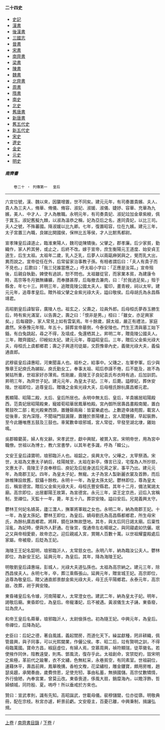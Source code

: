  



#### 二十四史

*   [史記](../a01/a01.md)
*   [漢書](../a02/a02.md)
*   [後漢書](../a03/a03.md)
*   [三國志](../a04/a04.md)
*   [晉書](../a05/a05.md)
*   [宋書](../a06/a06.md)
*   [南齊書](../a07/a07.md)
*   [梁書](../a08/a08.md)
*   [陳書](../a09/a09.md)
*   [魏書](../a10/a10.md)
*   [北齊書](../a11/a11.md)
*   [周書](../a12/a12.md)
*   [隋書](../a13/a13.md)
*   [南史](../a14/a14.md)
*   [北史](../a15/a15.md)
*   [舊唐書](../a16/a16.md)
*   [新唐書](../a17/a17.md)
*   [舊五代史](../a18/a18.md)
*   [新五代史](../a19/a19.md)
*   [宋史](../a20/a20.md)
*   [遼史](../a21/a21.md)
*   [金史](../a22/a22.md)
*   [元史](../a23/a23.md)
*   [明史](../a24/a24.md)


##### 南齊書
　　`卷二十 ‧ 列傳第一`　
	`皇后`

* * *

 六宮位號，漢、魏以來，因襲增置，世不同矣。建元元年，有司奏置貴嬪、夫人、貴人為三夫人，脩華、脩儀、脩容、淑妃、淑媛、淑儀、婕妤、容華、充華為九嬪，美人、中才人、才人為散職。永明元年，有司奏貴妃、淑妃竝加金章紫綬，佩于窴玉。淑妃舊擬九棘，以淑為溫恭之稱，妃為亞后之名，進同貴妃，以比三司。夫人之號，不殊蕃國。降淑媛以比九卿。七年，復置昭容，位在九嬪。建元三年，太子宮置三內職，良娣比開國侯，保林比五等侯，才人比駙馬都尉。

宣孝陳皇后諱道止，臨淮東陽人，魏司徒陳矯後。父肈之，郡孝廉。后少家貧，勤織作，家人矜其勞，或止之，后終不改。嫁于宣帝，庶生衡陽元王道度、始安貞王道生，后生太祖。太祖年二歲，乳人乏乳，后夢人以兩甌麻粥與之，覺而乳大出，異而說之。宣帝從任在外，后常留家治事教子孫。有相者謂后曰：「夫人有貴子而不見也。」后歎曰：「我三兒誰當應之。」呼太祖小字曰：「正應是汝耳。」宣帝殂後，后親自執勤，婢使有過誤，恕不問也。太祖雖從官，而家業本貧，為建康令時，高宗等冬月猶無縑纊，而奉膳甚厚，后每撤去兼肉，曰：「於我過足矣。」殂于縣舍，年七十三。昇明三年，追贈竟陵公國太夫人，蜜印，畫青綬，祠以太牢。建元元年，追尊孝皇后。贈外祖父肈之金紫光祿大夫，謚曰敬侯。后母胡氏為永昌縣靖君。

高昭劉皇后諱智容，廣陵人也。祖玄之，父壽之，竝員外郎。后母桓氏夢吞玉勝生后，時有紫光滿室，以告壽之，壽之曰：「恨非是男。」桓曰：「雖女，亦足興家矣。」后每寢卧，家人常見上如有雲氣焉。年十餘歲，歸太祖，嚴正有禮法，家庭肅然。宋泰豫元年殂，年五十。歸葬宣帝墓側，今泰安陵也。門生王清與墓工始下鍤，有白兔跳起，尋之不得，及墳成，兔還栖其上。昇明二年，贈竟陵公國夫人。三年，贈齊國妃，印綬如太妃。建元元年，尊謚昭皇后。三年，贈后父金紫光祿大夫，母桓氏上虞都鄉君；壽之子興道司徒屬，文蔚豫章內史，義徽光祿大夫，義倫通直郎。

武穆裴皇后諱惠昭，河東聞喜人也。祖朴之，給事中。父璣之，左軍參軍。后少與豫章王妃庾氏為娣姒，庾氏勤女工，奉事太祖、昭后恭謹不倦，后不能及，故不為舅姑所重，世祖家好亦薄焉。性剛嚴，竟陵王子良妃袁氏布衣時有過，后加訓罰。昇明三年，為齊世子妃。建元元年，為皇太子妃。三年，后薨。謚穆妃，葬休安陵。世祖即位，追尊皇后。贈璣之金紫光祿大夫，后母檀氏餘杭廣昌鄉元君。

舊顯陽、昭陽二殿，太后、皇后所居也。永明中無太后、皇后，羊貴嬪居昭陽殿西，范貴妃居昭陽殿東，寵姬荀昭華居鳳華柏殿。宮內御所居壽昌畫殿南閣，置白鷺鼓吹二部；乾光殿東西頭，置鍾磬兩廂：皆宴樂處也。上數遊幸諸苑囿，載宮人從後車，宮內深隱，不聞端門鼓漏聲，置鍾於景陽樓上，宮人聞鍾聲，早起裝飾，至今此鍾唯應五鼓及三鼓也。車駕數幸琅邪城，宮人常從，早發至湖北埭，雞始鳴。

吳郡韓藺英，婦人有文辭。宋孝武世，獻中興賦，被賞入宮。宋明帝世，用為宮中職僚。世祖以為博士，教六宮書學，以其年老多識，呼為「韓公」。

文安王皇后諱寶明，琅邪臨沂人也。祖韶之，吳興太守。父曄之，太宰祭酒。宋世，太祖為文惠太子納后，桂陽賊至，太祖在新亭，傳言已沒，宅復為人所抄掠，文惠太子、竟陵王子良奉穆后、庾妃及后挺身送后兄昺之家，事平乃出。建元元年，為南郡王妃。四年，為皇太子妃，無寵。太子為宮人製新麗衣裳及首飾，而后牀帷陳設故舊，釵鑷十餘枚。永明十一年，為皇太孫太妃。鬱林即位，尊為皇太后，稱宣德宮。贈后父金紫光祿大夫，母桓氏豐安縣君。其年十二月，備法駕謁太廟。高宗即位，出居鄱陽王故第，為宣德宮。永元三年，梁王定京邑，迎后入宮稱制，至禪位。天監十一年，薨，年五十八。葬崇安陵。謚曰安后。兄晃義興太守。

鬱林王何妃名婧英，廬江灊人，撫軍將軍戢之女也。永明二年，納為南郡王妃。十一年，為皇太孫妃。鬱林王即位，為皇后。嫡母劉氏為高昌縣都鄉君，所生母宋氏，為餘杭廣昌鄉君。將拜，鏡在牀無故墮地。其冬，與太后同日謁太廟。后稟性淫亂，為妃時，便與外人姧通。在後宮，復通帝左右楊珉之，與同寢處如伉儷。珉之又與帝相愛褻，故帝恣之。迎后親戚入宮，賞賜人百數十萬。以世祖耀靈殿處后家屬。帝被廢，后貶為王妃。

海陵王王妃名韶明，琅邪臨沂人，太常慈女也。永明八年，納為臨汝公夫人。鬱林即位，為新安王妃。延興元年，為皇后。其年，降為海陵王妃。

明敬劉皇后諱惠端，彭城人，光祿大夫道弘孫也。太祖為高宗納之。建元三年，除西昌侯夫人。永明七年，卒，葬江乘縣張山。延興元年，贈宣城王妃。高宗即位，追尊為敬皇后。贈父通直郎景猷金紫光祿大夫，母王氏平陽鄉君。永泰元年，高宗崩，改葬，祔于興安陵。

東昏褚皇后名令璩，河南陽翟人，太常澄女也。建武二年，納為皇太子妃。明年，謁敬后廟。東昏即位，為皇后。帝寵潘妃，后不被遇。黃淑儀生太子誦，東昏廢，竝為庶人。

和帝王皇后名蕣華，琅邪臨沂人，太尉儉孫也。初為隨王妃。中興元年，為皇后。帝禪位，后降為妃。

史臣曰：后妃之德，著自風謠，義起閨房，而道化天下。繰盆獻種，罔非耕織，佩管晨興，與子同事，可以光熙閫業，作儷公侯。孝、昭二后，竝有賢明之訓，不得母臨萬國。寶命方昌，椒庭虛位，有婦人焉，空慕周興，禎符顯瑞，徒萃徽名。若使掖作同休，陰教遠燮，則馬、鄧風流，復存乎此。太祖創命，宮禁貶約，毀宋明之紫極，革前代之踰奢，衣不文繡，色無紅采，永巷貧空，有同素室。世祖嗣位，運藉休平，壽昌前興，鳳華晚搆，香柏文檉，花梁繡柱，雕金鏤寶，頗用房帷，趙瑟吳趨，承閑奏曲，歲費傍恩，足使充牣，事由私蓄，無損國儲。高宗仗數矯情，外行儉陋，內奉宮業，曾莫云改。東昏喪道，侈風大扇，銷糜海內，以贍浮飾，哲婦傾城，同符殷、夏。嗚呼！所以垂戒於方來也。

贊曰：宣武孝則，識有先知。高昭誕武，世載母儀。裴穆儲閫，位亦從隳。明敬典冊，配在宗枝。秋宮亦遽，軒景前虧。文安廢主，百憂已離，中興秉制，揖讓弘規。

* * *

[上卷](019.md) / [南齊書目錄](a07.md) / [下卷](021.md) /			  

    
